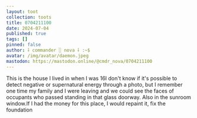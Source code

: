 ```yaml
---
layout: toot
collection: toots
title: 0704211100
date: 2024-07-04
published: true
tags: []
pinned: false
author: ⸸ commander ░ nova ⸸ :~$
avatar: /img/avatar/daemon.jpeg
mastodon: https://mastodon.online/@cmdr_nova/0704211100
---
```


This is the house I lived in when I was 16I don't know if it's possible to detect negative or supernatural energy through a photo, but I remember one time my family and I were leaving and we could see the faces of occupants who passed standing in that glass doorway. Also in the sunroom window.If I had the money for this place, I would repaint it, fix the foundation
